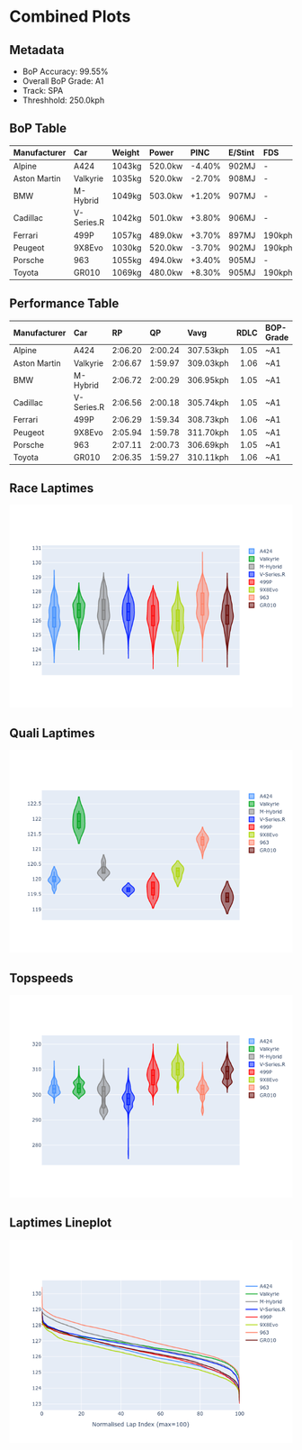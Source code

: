 # Combined Plots

## Metadata

- BoP Accuracy: 99.55%
- Overall BoP Grade: A1
- Track: SPA
- Threshhold: 250.0kph

## BoP Table
| Manufacturer   | Car        | Weight   | Power   | PINC   | E/Stint   | FDS    | RDP    | QDP    | TDP    |
|:---------------|:-----------|:---------|:--------|:-------|:----------|:-------|:-------|:-------|:-------|
| Alpine         | A424       | 1043kg   | 520.0kw | -4.40% | 902MJ     | -      | 52.35% | 61.85% | 27.84% |
| Aston Martin   | Valkyrie   | 1035kg   | 520.0kw | -2.70% | 908MJ     | -      | 53.59% | 53.33% | 21.51% |
| BMW            | M-Hybrid   | 1049kg   | 503.0kw | +1.20% | 907MJ     | -      | 53.26% | 57.23% | 34.54% |
| Cadillac       | V-Series.R | 1042kg   | 501.0kw | +3.80% | 906MJ     | -      | 47.80% | 56.73% | 19.63% |
| Ferrari        | 499P       | 1057kg   | 489.0kw | +3.70% | 897MJ     | 190kph | 53.02% | 42.32% | 9.88%  |
| Peugeot        | 9X8Evo     | 1030kg   | 520.0kw | -3.70% | 902MJ     | 190kph | 48.47% | 51.26% | 16.02% |
| Porsche        | 963        | 1055kg   | 494.0kw | +3.40% | 905MJ     | -      | 50.87% | 45.25% | 30.77% |
| Toyota         | GR010      | 1069kg   | 480.0kw | +8.30% | 905MJ     | 190kph | 52.43% | 57.12% | 12.82% |

## Performance Table
| Manufacturer   | Car        | RP      | QP      | Vavg      |   RDLC | BOP-Grade   | Match   |
|:---------------|:-----------|:--------|:--------|:----------|-------:|:------------|:--------|
| Alpine         | A424       | 2:06.20 | 2:00.24 | 307.53kph |   1.05 | ~A1         | 99.86%  |
| Aston Martin   | Valkyrie   | 2:06.67 | 1:59.97 | 309.03kph |   1.06 | ~A1         | 100.00% |
| BMW            | M-Hybrid   | 2:06.72 | 2:00.29 | 306.95kph |   1.05 | ~A1         | 99.78%  |
| Cadillac       | V-Series.R | 2:06.56 | 2:00.18 | 305.74kph |   1.05 | ~A1         | 99.96%  |
| Ferrari        | 499P       | 2:06.29 | 1:59.34 | 308.73kph |   1.06 | ~A1         | 99.79%  |
| Peugeot        | 9X8Evo     | 2:05.94 | 1:59.78 | 311.70kph |   1.05 | ~A1         | 99.87%  |
| Porsche        | 963        | 2:07.11 | 2:00.73 | 306.69kph |   1.05 | ~A1         | 97.32%  |
| Toyota         | GR010      | 2:06.35 | 1:59.27 | 310.11kph |   1.06 | ~A1         | 99.85%  |

## Race Laptimes
![Race Laptimes](images/race_violin.png)

## Quali Laptimes
![Quali Laptimes](images/quali_violin.png)

## Topspeeds
![Topspeeds](images/topspeed_violin.png)

## Laptimes Lineplot
![Laptimes Lineplot](images/laptime_line.png)

